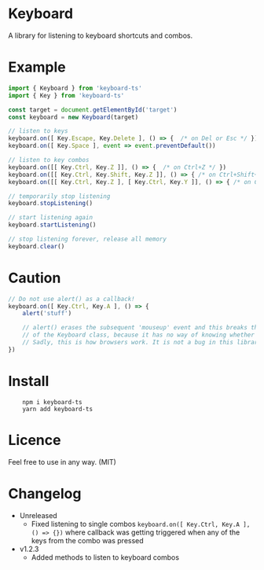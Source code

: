 # Keyboard

A library for listening to keyboard shortcuts and combos.

# Example

```ts
import { Keyboard } from 'keyboard-ts'
import { Key } from 'keyboard-ts'

const target = document.getElementById('target')
const keyboard = new Keyboard(target)

// listen to keys
keyboard.on([ Key.Escape, Key.Delete ], () => {  /* on Del or Esc */ })
keyboard.on([ Key.Space ], event => event.preventDefault())

// listen to key combos
keyboard.on([[ Key.Ctrl, Key.Z ]], () => {  /* on Ctrl+Z */ })
keyboard.on([[ Key.Ctrl, Key.Shift, Key.Z ]], () => { /* on Ctrl+Shift+Z */ })
keyboard.on([[ Key.Ctrl, Key.Z ], [ Key.Ctrl, Key.Y ]], () => { /* on Ctrl+Z or Ctrl+Y */ })

// temporarily stop listening
keyboard.stopListening()

// start listening again
keyboard.startListening()

// stop listening forever, release all memory
keyboard.clear()
```

# Caution

```ts
// Do not use alert() as a callback!
keyboard.on([ Key.Ctrl, Key.A ], () => {
    alert('stuff')

    // alert() erases the subsequent 'mouseup' event and this breaks the functionality
    // of the Keyboard class, because it has no way of knowing whether a key was released or not.
    // Sadly, this is how browsers work. It is not a bug in this library.
})
```

# Install

```
    npm i keyboard-ts
    yarn add keyboard-ts
```

# Licence

Feel free to use in any way. (MIT)


# Changelog

- Unreleased
    - Fixed listening to single combos `keyboard.on([ Key.Ctrl, Key.A ], () => {})` where callback was getting triggered when any of the keys from the combo was pressed
- v1.2.3
    - Added methods to listen to keyboard combos
